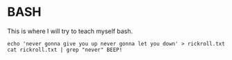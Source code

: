 # BASH
This is where I will try to teach myself bash.

`echo 'never gonna give you up never gonna let you down' > rickroll.txt
cat rickroll.txt | grep "never"
BEEP!`
